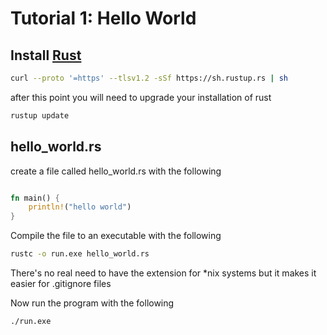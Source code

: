 # Tutorial 1: Hello World

## Install [Rust](https://www.rust-lang.org/tools/install)

```bash
curl --proto '=https' --tlsv1.2 -sSf https://sh.rustup.rs | sh
```

after this point you will need to upgrade your installation of rust

```bash
rustup update
```

## hello_world.rs

create a file called hello_world.rs with the following

```rust

fn main() {
    println!("hello world")
}

```

Compile the file to an executable with the following

```bash
rustc -o run.exe hello_world.rs
```

There's no real need to have the extension for *nix systems but it makes it easier for .gitignore files

Now run the program with the following

```bash
./run.exe
```
